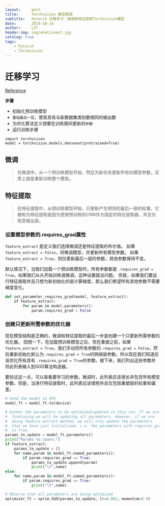 ```yaml
---
layout:     post
title:      Torchvision 模型微调
subtitle:   Pytorch 迁移学习：微调和特征提取Torchvision模型
date:       2019-10-14
author:     LZY
header-img: img/whatisnext.jpg
catalog: true
tags:
    - Pytorch
    - Torchvision
---
```


# 迁移学习

[Reference](https://segmentfault.com/p/1210000018024703/read)

**步骤**

- 初始化预训练模型
- `重组最后一层`，使其具有与新数据集类别数相同的输出数
- 为优化算法定义想要在训练期间更新的`参数`
- 运行训练步骤

```
import torchvision
model = torchvision.models.densenet(pretrained=True)
```

## 微调

>在微调中，从一个预训练模型开始，然后为新任务更新所有的模型参数，实质上就是重新训练整个模型。

## 特征提取

>在特征提取中，从预训练模型开始，只更新产生预测的最后一层的权重。它被称为特征提取是因为使用预训练的CNN作为固定的特征提取器，并且仅改变输出层。

### 设置模型参数的.requires_grad属性

`feature_extract` 是定义我们选择微调还是特征提取的布尔值。 如果`feature_extract = False`，将微调模型，并更新所有模型参数。 如果`feature_extract = True`，则仅更新最后一层的参数，其他参数保持不变。

默认情况下，当我们加载一个预训练模型时，所有参数都是 `.requires_grad = True`，如果我们从头开始训练或微调，这种设置就没问题。 但是，如果我们要运行特征提取并且只想为新初始化的层计算梯度，那么我们希望所有其他参数不需要梯度变化。

```python
def set_parameter_requires_grad(model, feature_extract):
    if feature_extract:
        for param in model.parameters():
            param.requires_grad = False
```

### 创建只更新所需参数的优化器

现在模型结构是正确的，微调和特征提取的最后一步是创建一个只更新所需参数的优化器。 回想一下，在加载预训练模型之后，但在重塑之前，如果`feature_extract = True`，我们手动将所有参数的`.requires_grad = False`。然后重新初始化默认为`.requires_grad = True`的网络层参数。所以现在我们知道应该优化所有具有 `.requires_grad = True`的参数。接下来，我们列出这些参数并将此列表输入到SGD算法构造器。

要验证这一点，可以查看要学习的参数。微调时，此列表应该很长并包含所有模型参数。但是，当进行特征提取时，此列表应该很短并且仅包括重塑层的权重和偏差。

```python
# Send the model to GPU
model_ft = model_ft.to(device)

# Gather the parameters to be optimized/updated in this run. If we are
#  finetuning we will be updating all parameters. However, if we are
#  doing feature extract method, we will only update the parameters
#  that we have just initialized, i.e. the parameters with requires_grad
#  is True.
params_to_update = model_ft.parameters()
print("Params to learn:")
if feature_extract:
    params_to_update = []
    for name,param in model_ft.named_parameters():
        if param.requires_grad == True:
            params_to_update.append(param)
            print("\t",name)
else:
    for name,param in model_ft.named_parameters():
        if param.requires_grad == True:
            print("\t",name)

# Observe that all parameters are being optimized
optimizer_ft = optim.SGD(params_to_update, lr=0.001, momentum=0.9)
```
